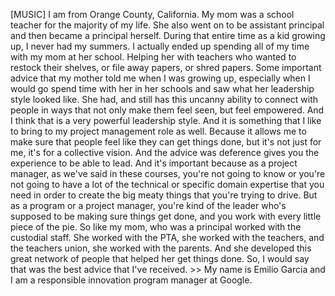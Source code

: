 [MUSIC] I am from Orange County, California. My mom was a school teacher for the
majority of my life. She also went on to be assistant principal and then became
a principal herself. During that entire time as a kid growing up, I never had my
summers. I actually ended up spending all of my time with my mom at her school.
Helping her with teachers who wanted to restock their shelves, or file away
papers, or shred papers. Some important advice that my mother told me when I was
growing up, especially when I would go spend time with her in her schools and
saw what her leadership style looked like. She had, and still has this uncanny
ability to connect with people in ways that not only make them feel seen, but
feel empowered. And I think that is a very powerful leadership style. And it is
something that I like to bring to my project management role as well. Because it
allows me to make sure that people feel like they can get things done, but it's
not just for me, it's for a collective vision. And the advice was deference
gives you the experience to be able to lead. And it's important because as a
project manager, as we've said in these courses, you're not going to know or
you're not going to have a lot of the technical or specific domain expertise
that you need in order to create the big meaty things that you're trying to
drive. But as a program or a project manager, you're kind of the leader who's
supposed to be making sure things get done, and you work with every little piece
of the pie. So like my mom, who was a principal worked with the custodial staff.
She worked with the PTA, she worked with the teachers, and the teachers union,
she worked with the parents. And she developed this great network of people that
helped her get things done. So, I would say that was the best advice that I've
received. >> My name is Emilio Garcia and I am a responsible innovation program
manager at Google.
